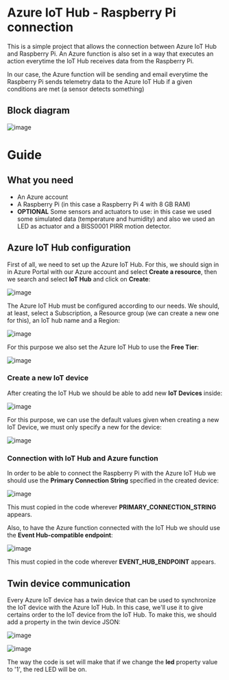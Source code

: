 # Azure IoT Hub - Raspberry Pi connection

This is a simple project that allows the connection between Azure IoT Hub and Raspberry Pi.
An Azure function is also set in a way that executes an action everytime the IoT Hub receives data from the Raspberry Pi.

In our case, the Azure function will be sending and email everytime the Raspberry Pi sends telemetry data to the Azure IoT Hub if a given conditions are met (a sensor detects something)

## Block diagram

![image](https://user-images.githubusercontent.com/10405193/133066918-ed804b08-0b1e-4b9c-a86c-7f437fc3d2e0.png)

# Guide

## What you need

- An Azure account
- A Raspberry Pi (in this case a Raspberry Pi 4 with 8 GB RAM)
- **OPTIONAL** Some sensors and actuators to use: in this case we used some simulated data (temperature and humidity) and also we used an LED as actuator and a BISS0001 PIRR motion detector. 

## Azure IoT Hub configuration

First of all, we need to set up the Azure IoT Hub. For this, we should sign in in Azure Portal with our Azure account and select **Create a resource**, then we search and select **IoT Hub** and click on **Create**:

![image](https://user-images.githubusercontent.com/10405193/133061885-c533495c-9901-4d32-83de-d74e6d5f7637.png)

The Azure IoT Hub must be configured according to our needs. We should, at least, select a Subscription, a Resource group (we can create a new one for this), an IoT hub name and a Region:

![image](https://user-images.githubusercontent.com/10405193/133062176-0ef8f6bf-9d71-4624-a227-915ca23ec006.png)

For this purpose we also set the Azure IoT Hub to use the **Free Tier**:

![image](https://user-images.githubusercontent.com/10405193/133062425-58c3c3b2-f125-459f-b645-fa088eb12671.png)

### Create a new IoT device

After creating the IoT Hub we should be able to add new **IoT Devices** inside:

![image](https://user-images.githubusercontent.com/10405193/133063329-701d344b-6de0-4f4f-8444-4276fd57a946.png)

For this purpose, we can use the default values given when creating a new IoT Device, we must only specify a new for the device:

![image](https://user-images.githubusercontent.com/10405193/133063618-11aa4520-2197-4624-9e74-3e35d2cd32b2.png)

### Connection with IoT Hub and Azure function

In order to be able to connect the Raspberry Pi with the Azure IoT Hub we should use the **Primary Connection String** specified in the created device:

![image](https://user-images.githubusercontent.com/10405193/133064151-9e0fb527-d481-4dd9-b168-aeddf19e2c20.png)

This must copied in the code wherever **PRIMARY_CONNECTION_STRING** appears.

Also, to have the Azure function connected with the IoT Hub we should use the **Event Hub-compatible endpoint**:

![image](https://user-images.githubusercontent.com/10405193/133064707-fb0ab869-2ee8-4681-91c7-2289a27a2a42.png)

This must copied in the code wherever **EVENT_HUB_ENDPOINT** appears.

## Twin device communication

Every Azure IoT device has a twin device that can be used to synchronize the IoT device with the Azure IoT Hub. In this case, we'll use it to give certains order to the IoT device from the IoT Hub. To make this, we should add a property in the twin device JSON:

![image](https://user-images.githubusercontent.com/10405193/133067687-496ed549-0604-4bd1-bfff-132899a3961a.png)

![image](https://user-images.githubusercontent.com/10405193/133067868-d0caca99-af9b-48db-9a3f-fb7b5ecf4f89.png)

The way the code is set will make that if we change the **led** property value to '1', the red LED will be on.

